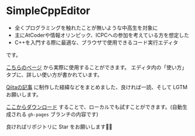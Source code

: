 # SimpleCppEditor

- 全くプログラミングを触れたことが無いような中高生を対象に
- 主にAtCoderや情報オリンピック、ICPCへの参加を考えている方を想定した
- C++を入門する際に最適な、ブラウザで使用できるコード実行エディタ

です。

[こちらのページ](https://tumoiyorozu.github.io/SimpleCppEditor/) から実際に使用することができます。
エディタ内の「使い方」タブに、詳しい使い方が書かれています。

[Qiitaの記事](https://qiita.com/TumoiYorozu/items/7a9b862071edd5427200) に制作した経緯などをまとめました、良ければ一読、そして LGTM お願いします。

[ここからダウンロード](https://github.com/TumoiYorozu/SimpleCppEditor/archive/refs/heads/gh-pages.zip) することで、ローカルでも試すことができます。(自動生成される `gh-pages` ブランチの内容です)

良ければリポジトリに Star をお願いします🙇‍♂️
